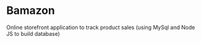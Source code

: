 # Bamazon
Online storefront application to track product sales (using MySql and Node JS to build database)

